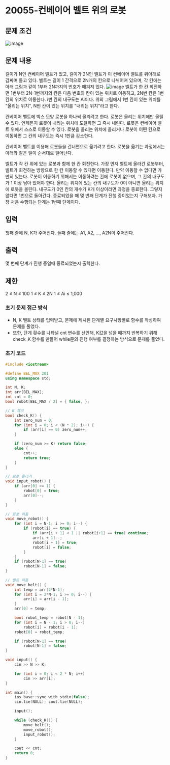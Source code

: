 # 20055-컨베이어 벨트 위의 로봇
## 문제 조건
![image](https://github.com/WoogiBoogi1129/CodingTest/assets/110087545/5d12651b-6daa-481e-9f5b-bbdfa44fb3df)
## 문제 내용
길이가 N인 컨베이어 벨트가 있고, 길이가 2N인 벨트가 이 컨베이어 벨트를 위아래로 감싸며 돌고 있다. 벨트는 길이 1 간격으로 2N개의 칸으로 나뉘어져 있으며, 각 칸에는 아래 그림과 같이 1부터 2N까지의 번호가 매겨져 있다.
![image](https://github.com/WoogiBoogi1129/CodingTest/assets/110087545/625af36a-59b2-4ebc-afda-33e537d448ce)
벨트가 한 칸 회전하면 1번부터 2N-1번까지의 칸은 다음 번호의 칸이 있는 위치로 이동하고, 2N번 칸은 1번 칸의 위치로 이동한다. i번 칸의 내구도는 Ai이다. 위의 그림에서 1번 칸이 있는 위치를 "올리는 위치", N번 칸이 있는 위치를 "내리는 위치"라고 한다.

컨베이어 벨트에 박스 모양 로봇을 하나씩 올리려고 한다. 로봇은 올리는 위치에만 올릴 수 있다. 언제든지 로봇이 내리는 위치에 도달하면 그 즉시 내린다. 로봇은 컨베이어 벨트 위에서 스스로 이동할 수 있다. 로봇을 올리는 위치에 올리거나 로봇이 어떤 칸으로 이동하면 그 칸의 내구도는 즉시 1만큼 감소한다.

컨베이어 벨트를 이용해 로봇들을 건너편으로 옮기려고 한다. 로봇을 옮기는 과정에서는 아래와 같은 일이 순서대로 일어난다.

벨트가 각 칸 위에 있는 로봇과 함께 한 칸 회전한다.
가장 먼저 벨트에 올라간 로봇부터, 벨트가 회전하는 방향으로 한 칸 이동할 수 있다면 이동한다. 만약 이동할 수 없다면 가만히 있는다.
로봇이 이동하기 위해서는 이동하려는 칸에 로봇이 없으며, 그 칸의 내구도가 1 이상 남아 있어야 한다.
올리는 위치에 있는 칸의 내구도가 0이 아니면 올리는 위치에 로봇을 올린다.
내구도가 0인 칸의 개수가 K개 이상이라면 과정을 종료한다. 그렇지 않다면 1번으로 돌아간다.
종료되었을 때 몇 번째 단계가 진행 중이었는지 구해보자. 가장 처음 수행되는 단계는 1번째 단계이다.
## 입력
첫째 줄에 N, K가 주어진다. 둘째 줄에는 A1, A2, ..., A2N이 주어진다.
## 출력
몇 번째 단계가 진행 중일때 종료되었는지 출력한다.
## 제한
2 ≤ N ≤ 100
1 ≤ K ≤ 2N
1 ≤ Ai ≤ 1,000
### 초기 문제 접근 방식
- N, K 벨트 상태를 입력받고, 문제에 제시된 단계별 요구사항별로 함수를 작성하여 문제를 풀었다.
- 또한, 단계 횟수를 나타낼 cnt 변수를 선언해, K값을 넘을 때까지 반복하기 위해 check_K 함수를 만들어 while문의 진행 여부를 결정하는 방식으로 문제를 풀었다.
### 초기 코드
```c++
#include <iostream>

#define BEL_MAX 201
using namespace std;

int N, K;
int arr[BEL_MAX];
int cnt = 0;
bool robot[BEL_MAX / 2] = { false, };

// K 체크
bool check_K() {
	int zero_num = 0;
	for (int i = 0; i < (N * 2); i++) {
		if (arr[i] == 0) zero_num++;
	}

	if (zero_num >= K) return false;
	else {
		cnt++;
		return true;
	}
}

// 로봇 올리기
void input_robot() {
	if (arr[0] >= 1) {
		robot[0] = true;
		arr[0]--;
	}
}

// 로봇 이동
void move_robot() {
	for (int i = N-1; i >= 0; i--) {
		if (robot[i] == true) {
			if (arr[i + 1] < 1 || robot[i+1] == true) continue;
			arr[i + 1]--;
			robot[i + 1] = true;
			robot[i] = false;
		}
	}
	if (robot[N-1] == true)
		robot[N-1] = false;
}

// 벨트 이동
void move_belt() {
	int temp = arr[2*N-1];
	for (int i = 2*N-1; i >= 0; i--) {
		arr[i] = arr[i - 1];
	}
	arr[0] = temp;

	bool robot_temp = robot[N - 1];
	for (int i = N - 1; i > 0; i--)
		robot[i] = robot[i - 1];
	robot[0] = robot_temp;

	if (robot[N-1] == true)
		robot[N-1] = false;
}

void input() {
	cin >> N >> K;

	for (int i = 0; i < 2 * N; i++)
		cin >> arr[i];
}

int main() {
	ios_base::sync_with_stdio(false);
	cin.tie(NULL); cout.tie(NULL);

	input();

	while (check_K()) {
		move_belt();
		move_robot();
		input_robot();
	}

	cout << cnt;
	return 0;
}
```

